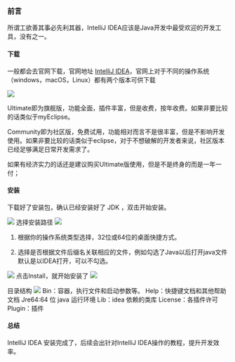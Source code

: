 ### 前言

所谓工欲善其事必先利其器，IntelliJ IDEA应该是Java开发中最受欢迎的开发工具，没有之一。

#### 下载

一般都会去官网下载，官网地址 
 [IntelliJ IDEA](https://www.jetbrains.com/idea/download/#section=windows)，官网上对于不同的操作系统（windows，macOS，Linux）都有两个版本可供下载

 ![](https://cdn.guojiang.club/Fkkf4jASpV3M3RR2D6IeSxqwRis7)

 Ultimate即为旗舰版，功能全面，插件丰富，但是收费，按年收费。如果非要比较的话类似于myEclipse。

Community即为社区版，免费试用，功能相对而言不是很丰富，但是不影响开发使用。如果非要比较的话类似于eclipse，对于不想破解的开发者来说，社区版本已经足够满足日常开发需求了。

如果有经济实力的话还是建议购买Ultimate版使用，但是不是终身的而是一年一付；

#### 安装

下载好了安装包，确认已经安装好了 JDK ，双击开始安装。

![](https://cdn.guojiang.club/FjUjIXzHIJveW4iywrROk-MF3IZj)
选择安装路径
![](https://cdn.guojiang.club/FskoC6rSzmLUON4cGtHp2-QjEwvh)

1. 根据你的操作系统类型选择，32位或64位的桌面快捷方式。

2. 选择是否根据文件后缀名关联相应的文件，例如勾选了Java以后打开java文件默认是以IDEA打开，可以不勾选。

![](https://cdn.guojiang.club/Fl7HdOSSpENXJuiH4n86yC5dS-MT)
点击Install，就开始安装了
![](https://cdn.guojiang.club/Fq7FelcuVe3KxSHOJEJLbPLC6Ux9)

目录结构
![](https://cdn.guojiang.club/Fj3Tk8zF4yDib-tyi_2avW_tC2B_)
Bin：容器，执行文件和启动参数等。
Help：快捷键文档和其他帮助文档
Jre64:64 位 java 运行环境
Lib：idea 依赖的类库
License：各插件许可
Plugin：插件

#### 总结

IntelliJ IDEA 安装完成了，后续会出针对IntelliJ IDEA操作的教程，提升开发效率。
